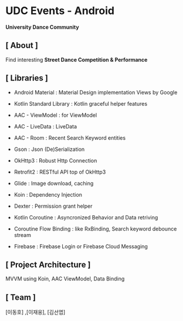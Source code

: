 # UDC Events - Android

**University Dance Community**


## [ About ] 

Find interesting **Street Dance Competition & Performance**

## [ Libraries ]

- Android Material : Material Design implementation Views by Google

- Kotlin Standard Library : Kotlin graceful helper features

- AAC - ViewModel : for ViewModel

- AAC - LiveData : LiveData

- AAC - Room : Recent Search Keyword entities

- Gson : Json (De)Serialization

- OkHttp3 : Robust Http Connection

- Retrofit2 : RESTful API top of OkHttp3

- Glide : Image download, caching

- Koin : Dependency Injection

- Dexter : Permission grant helper

- Kotlin Coroutine : Asyncronized Behavior and Data retriving

- Coroutine Flow Binding : like RxBinding, Search keyword debounce stream

- Firebase : Firebase Login or Firebase Cloud Messaging



## [ Project Architecture ]

MVVM using Koin, AAC ViewModel, Data Binding




## [ Team ]

[이동호] ,[이재웅], [김선엽]

